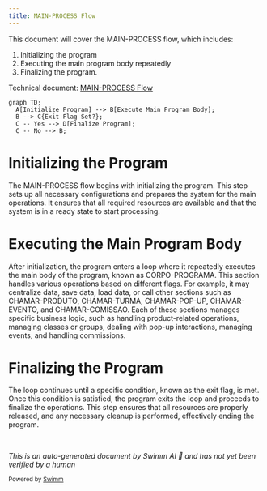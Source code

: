 ```yaml
---
title: MAIN-PROCESS Flow
---
```

This document will cover the MAIN-PROCESS flow, which includes:

1. Initializing the program
2. Executing the main program body repeatedly
3. Finalizing the program.

Technical document: <SwmLink doc-title="MAIN-PROCESS Flow">[MAIN-PROCESS Flow](/.swm/main-process-flow.7ymp4gec.sw.md)</SwmLink>

```mermaid
graph TD;
  A[Initialize Program] --> B[Execute Main Program Body];
  B --> C{Exit Flag Set?};
  C -- Yes --> D[Finalize Program];
  C -- No --> B;
```

# Initializing the Program

The MAIN-PROCESS flow begins with initializing the program. This step sets up all necessary configurations and prepares the system for the main operations. It ensures that all required resources are available and that the system is in a ready state to start processing.

# Executing the Main Program Body

After initialization, the program enters a loop where it repeatedly executes the main body of the program, known as CORPO-PROGRAMA. This section handles various operations based on different flags. For example, it may centralize data, save data, load data, or call other sections such as CHAMAR-PRODUTO, CHAMAR-TURMA, CHAMAR-POP-UP, CHAMAR-EVENTO, and CHAMAR-COMISSAO. Each of these sections manages specific business logic, such as handling product-related operations, managing classes or groups, dealing with pop-up interactions, managing events, and handling commissions.

# Finalizing the Program

The loop continues until a specific condition, known as the exit flag, is met. Once this condition is satisfied, the program exits the loop and proceeds to finalize the operations. This step ensures that all resources are properly released, and any necessary cleanup is performed, effectively ending the program.

&nbsp;

*This is an auto-generated document by Swimm AI 🌊 and has not yet been verified by a human*

<SwmMeta version="3.0.0" repo-id="Z2l0aHViJTNBJTNBa2VsbG8lM0ElM0Fzd2ltbWlv" repo-name="kello"><sup>Powered by [Swimm](/)</sup></SwmMeta>
